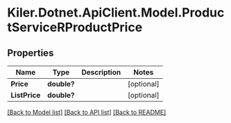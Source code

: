 # Kiler.Dotnet.ApiClient.Model.ProductServiceRProductPrice

## Properties

Name | Type | Description | Notes
------------ | ------------- | ------------- | -------------
**Price** | **double?** |  | [optional] 
**ListPrice** | **double?** |  | [optional] 

[[Back to Model list]](../README.md#documentation-for-models) [[Back to API list]](../README.md#documentation-for-api-endpoints) [[Back to README]](../README.md)

